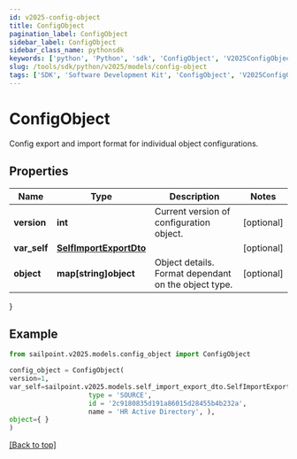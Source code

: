 ```yaml
---
id: v2025-config-object
title: ConfigObject
pagination_label: ConfigObject
sidebar_label: ConfigObject
sidebar_class_name: pythonsdk
keywords: ['python', 'Python', 'sdk', 'ConfigObject', 'V2025ConfigObject'] 
slug: /tools/sdk/python/v2025/models/config-object
tags: ['SDK', 'Software Development Kit', 'ConfigObject', 'V2025ConfigObject']
---
```


# ConfigObject

Config export and import format for individual object configurations.

## Properties

Name | Type | Description | Notes
------------ | ------------- | ------------- | -------------
**version** | **int** | Current version of configuration object. | [optional] 
**var_self** | [**SelfImportExportDto**](self-import-export-dto) |  | [optional] 
**object** | **map[string]object** | Object details. Format dependant on the object type. | [optional] 
}

## Example

```python
from sailpoint.v2025.models.config_object import ConfigObject

config_object = ConfigObject(
version=1,
var_self=sailpoint.v2025.models.self_import_export_dto.SelfImportExportDto(
                    type = 'SOURCE', 
                    id = '2c9180835d191a86015d28455b4b232a', 
                    name = 'HR Active Directory', ),
object={ }
)

```
[[Back to top]](#) 

